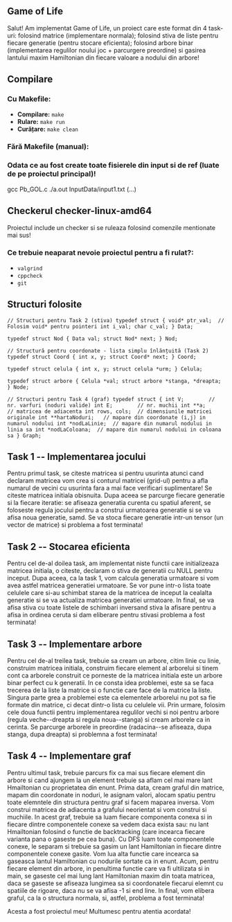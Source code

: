 ## Game of Life

Salut! Am implementat Game of Life, un proiect care este format din 4 task-uri: folosind matrice (implementare normala); folosind stiva de liste pentru fiecare generatie (pentru stocare eficienta); folosind arbore binar (implementarea regulilor noului joc + parcurgere preordine) si gasirea lantului maxim Hamiltonian din fiecare valoare a nodului din arbore!

## Compilare

### Cu Makefile:
- **Compilare:** `make`
- **Rulare:** `make run`
- **Curățare:** `make clean`

### Fără Makefile (manual):

### Odata ce au fost create toate fisierele din input si de ref (luate de pe proiectul principal)!
gcc Pb_GOL.c
./a.out InputData/input1.txt (...)

## Checkerul checker-linux-amd64

Proiectul include un checker si se ruleaza folosind comenzile mentionate mai sus!

### Ce trebuie neaparat nevoie proiectul pentru a fi rulat?:
- `valgrind`   
- `cppcheck`  
- `git`


## Structuri folosite

`
// Structuri pentru Task 2 (stiva)
typedef struct
{
    void* ptr_val;  // Folosim void* pentru pointeri
    int i_val;
    char c_val;
} Data;
`

`
typedef struct Nod
{
    Data val;
    struct Nod* next;
} Nod;
`

`
// Structură pentru coordonate - lista simplu înlănțuită (Task 2)
typedef struct Coord
{
    int x, y;
    struct Coord* next;
} Coord;
`

`
typedef struct celula
{
    int x, y;
    struct celula *urm;
} Celula;
`

`
typedef struct arbore
{
    Celula *val;
    struct arbore *stanga, *dreapta;
} Node;
`

`
// Structuri pentru Task 4 (graf)
typedef struct {
    int V;        // nr. varfuri (noduri valide)
    int E;        // nr. muchii
    int **a;      // matricea de adiacenta
    int rows, cols;  // dimensiunile matricei originale
    int **hartaNoduri;   // mapare din coordonate (i,j) in numarul nodului
    int *nodLaLinie;  // mapare din numarul nodului in linia sa
    int *nodLaColoana;  // mapare din numarul nodului in coloana sa
} Graph;
`

## Task 1 -- Implementarea jocului

Pentru primul task, se citeste matricea si pentru usurinta atunci cand declaram matricea vom crea si conturul matricei (grid-ul) pentru a afla numarul de vecini cu usurinta fara a mai face verificari suplimentare! Se citeste matricea initiala obisnuita. Dupa aceea se parcurge fiecare generatie si la fiecare iteratie: se afiseaza generatia curenta cu spatiul aferent, se foloseste regula jocului pentru a construi urmatoarea generatie si se va afisa noua generatie, samd. Se va stoca fiecare generatie intr-un tensor (un vector de matrice) si problema a fost terminata!

## Task 2 -- Stocarea eficienta

Pentru cel de-al doilea task, am implementat niste functii care initializeaza matricea initiala, o citeste, declaram o stiva de generatii cu NULL pentru inceput. Dupa aceea, ca la task 1, vom calcula generatia urmatoare si vom avea astfel matricea generatiei urmatoare. Se vor pune intr-o lista toate celulele care si-au schimbat starea de la matricea de inceput la cealalta generatie si se va actualiza matricea generatiei urmatoare. In final, se va afisa stiva cu toate listele de schimbari inversand stiva la afisare pentru a afisa in ordinea ceruta si dam eliberare pentru stivasi problema a fost terminata!

## Task 3 -- Implementare arbore

Pentru cel de-al treilea task, trebuie sa cream un arbore, citim linie cu linie, construim matricea initiala, construim fiecare element al arborelui si tinem cont ca arborele construit ce porneste de la matricea initiala este un arbore binar perfect cu k generatii. In ce consta idea problemei, este sa se faca trecerea de la liste la matrice si o functie care face de la matrice la liste. Singura parte grea a problemei este ca elementele arborelui nu pot sa fie formate din matrice, ci decat dintr-o lista cu celulele vii. Prin urmare, folosim cele doua functii pentru implementarea regulilor vechi si noi pentru arbore (regula veche--dreapta si regula noua--stanga) si cream arborele ca in cerinta. Se parcurge arborele in preordine (radacina--se afiseaza, dupa stanga, dupa dreapta) si problemna a fost terminata!

## Task 4 -- Implementare graf

Pentru ultimul task, trebuie parcurs fix ca mai sus fiecare element din arbore si cand ajungem la un element trebuie sa aflam cel mai mare lant Hmailtonian cu proprietatea din enunt. Prima data, cream graful din matrice, mapam din coordonate in noduri, le asignam valori, alocam spatiu pentru toate elemntele din structura pentru graf si facem maparea inversa. Vom construi matricea de adiacenta a grafului neorientat si vom construi si muchiile. In acest graf, trebuie sa luam fiecare componenta conexa si in fiecare dintre componentele conexe sa vedem daca exista sau: nu lant Hmailtonian folosind o functie de backtracking (care incearca fiecare varianta pana o gaseste pe cea buna). Cu DFS luam toate componentele conexe, le separam si trebuie sa gasim un lant Hamiltonian in fiecare dintre componentele conexe gasite. Vom lua alta functie care incearca sa gaseasca lantul Hamiltonian cu nodurile sortate ca in enunt. Acum, pentru fiecare element din arbore, in penultima functie care va fi ultilizata si in main, se gaseste cel mai lung lant Hamiltonian maxim din toata matricea, daca se gaseste se afiseaza lungimea sa si coordonatele fiecarui elemnt cu spatiile de rigoare, daca nu se va afisa -1 si end line. In final, vom elibera graful, ca la o structura normala, si, astfel, problema a fost terminata!

Acesta a fost proiectul meu! Multumesc pentru atentia acordata!
